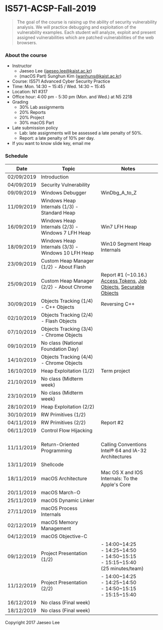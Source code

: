 # IS571-ACSP-Fall-2019 

> The goal of the course is raising up the ability of security vulnerability analysis. We will practice debugging and exploitation of the vulnerability examples. Each student will analyze, exploit and present assigned vulnerabilities which are patched vulnerabilities of the web browsers.

### About the course
* Instructor
	* Jaeseo Lee (jaeseo.lee@kaist.ac.kr)
	* (macOS Part) Sunghun Kim (wanhuns@kaist.ac.kr)
* Course: IS571 Advanced Cyber Security Practice
* Time: Mon. 14:30 ~ 15:45 / Wed. 14:30 ~ 15:45
* Location: N1 #317
* Office hour: 4:00 pm - 5:30 pm (Mon. and Wed.) at N5 2218
* Grading
	* 30% Lab assignments
	* 20% Reports
	* 20% Project 
	* 30% macOS Part
* Late submission policy 
	* Lab: late assignments will be assessed a late penalty of 50%.
	* Report: a late penalty of 10% per day.
* If you want to know slide key, email me

### Schedule
| Date       |  Topic          | Notes 
|------------|-----------------|-------
| 02/09/2019 | Introduction
| 04/09/2019 | Security Vulnerability
| 09/09/2019 | Windows Debugger | WinDbg_A_to_Z
| 11/09/2019 | Windows Heap Internals (1/3) - Standard Heap
| 16/09/2019 | Windows Heap Internals (2/3) - Windows 7 LFH Heap | Win7 LFH Heap
| 18/09/2019 | Windows Heap Internals (3/3) - Windows 10 LFH Heap | Win10 Segment Heap Internals
| 23/09/2019 | Custom Heap Manager (1/2) - About Flash
| 25/09/2019 | Custom Heap Manager (2/2) - About Chrome | Report #1  (~10.16.)<br><a href='https://docs.microsoft.com/ko-kr/windows/win32/secauthz/access-tokens'>Access Tokens</a>, <a href='https://docs.microsoft.com/en-us/windows/win32/procthread/job-objects'>Job Objects</a>, <a href='https://docs.microsoft.com/ko-kr/windows/win32/secauthz/securable-objects'>Securable Objects</a>
| 30/09/2019 | Objects Tracking (1/4) - C++ Objects | Reversing C++
| 02/10/2019 | Objects Tracking (2/4) - Flash Objects
| 07/10/2019 | Objects Tracking (3/4) - Chrome Objects
| 09/10/2019 | No class (National Foundation Day)
| 14/10/2019 | Objects Tracking (4/4) - Chrome Objects
| 16/10/2019 | Heap Exploitation (1/2) | Term project
| 21/10/2019 | No class (Midterm week)
| 23/10/2019 | No class (Midterm week)
| 28/10/2019 | Heap Exploitation (2/2)
| 30/10/2019 | RW Primitives (1/2)
| 04/11/2019 | RW Primitives (2/2) | Report #2
| 06/11/2019 | Control Flow Hijacking<br>
| 11/11/2019 | Return-Oriented Programming | <br>Calling Conventions<br>Intel® 64 and IA-32 Architectures
| 13/11/2019 | Shellcode
| 18/11/2019 | macOS Architecture | Mac OS X and IOS Internals: To the Apple's Core
| 20/11/2019 | macOS March-O 
| 25/11/2019 | macOS Dynamic Linker
| 27/11/2019 | macOS Process Internals
| 02/12/2019 | macOS Memory Management
| 04/12/2019 | macOS Objective-C
| 09/12/2019 | Project Presentation (1/2) | - 14:00\~14:25<br>\- 14:25\~14:50<br>\- 14:50\~15:15<br>\- 15:15\~15:40<br>(25 minutes/team)
| 11/12/2019 | Project Presentation (2/2) | \- 14:00\~14:25<br>\- 14:25\~14:50<br>\- 14:50\~15:15<br>\- 15:15\~15:40
| 16/12/2019 | No class (Final week)
| 18/12/2019 | No class (Final week)

Copyright 2017 Jaeseo Lee
